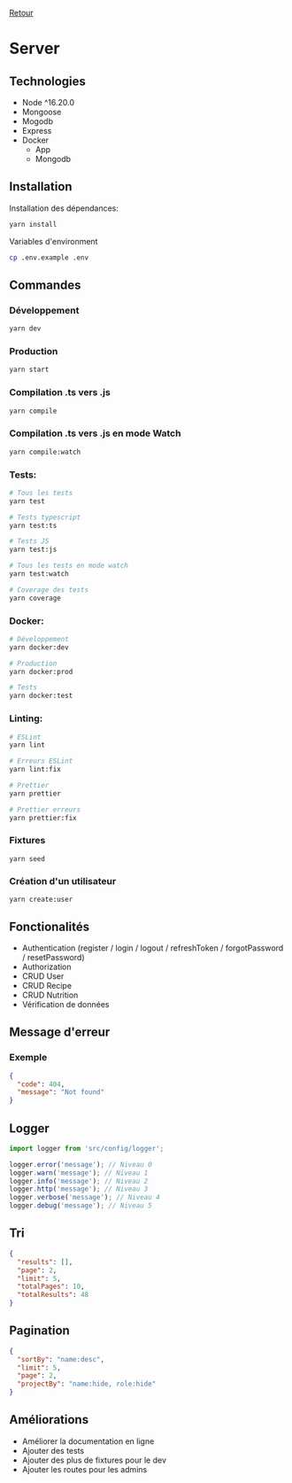 [Retour](../README.md)

# Server
## Technologies
- Node ^16.20.0
- Mongoose
- Mogodb
- Express
- Docker
  - App
  - Mongodb

## Installation
Installation des dépendances:
```bash
yarn install
```
Variables d'environment
```bash
cp .env.example .env
```

## Commandes
### Développement
```bash
yarn dev
```

### Production
```bash
yarn start
```

### Compilation .ts vers .js
```bash
yarn compile
```

### Compilation .ts vers .js en mode Watch
```bash
yarn compile:watch
```

### Tests:
```bash
# Tous les tests
yarn test

# Tests typescript
yarn test:ts

# Tests JS
yarn test:js

# Tous les tests en mode watch
yarn test:watch

# Coverage des tests
yarn coverage
```

### Docker:
```bash
# Développement
yarn docker:dev

# Production
yarn docker:prod

# Tests
yarn docker:test
```

### Linting:
```bash
# ESLint
yarn lint

# Erreurs ESLint
yarn lint:fix

# Prettier
yarn prettier

# Prettier erreurs
yarn prettier:fix
```

### Fixtures
```shell
yarn seed
```

### Création d'un utilisateur

```shell
yarn create:user
```

## Fonctionalités
- Authentication (register / login / logout / refreshToken / forgotPassword / resetPassword)
- Authorization
- CRUD User
- CRUD Recipe
- CRUD Nutrition
- Vérification de données

## Message d'erreur
### Exemple
```json
{
  "code": 404,
  "message": "Not found"
}
```

## Logger
```javascript
import logger from 'src/config/logger';

logger.error('message'); // Niveau 0
logger.warn('message'); // Niveau 1
logger.info('message'); // Niveau 2
logger.http('message'); // Niveau 3
logger.verbose('message'); // Niveau 4
logger.debug('message'); // Niveau 5
```

## Tri
```json
{
  "results": [],
  "page": 2,
  "limit": 5,
  "totalPages": 10,
  "totalResults": 48
}
```

## Pagination
```json
{
  "sortBy": "name:desc",
  "limit": 5,
  "page": 2,
  "projectBy": "name:hide, role:hide"
}
```

## Améliorations
- Améliorer la documentation en ligne
- Ajouter des tests
- Ajouter des plus de fixtures pour le dev
- Ajouter les routes pour les admins
